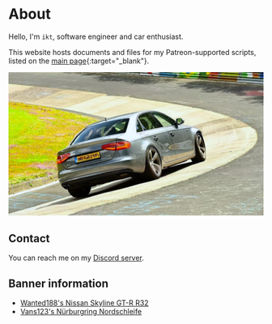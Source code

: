 # About

Hello, I'm `ikt`, software engineer and car enthusiast.

This website hosts documents and files for my Patreon-supported scripts,
listed on the [main page](./){:target="_blank"}.

![Me](resources/about0.jpg)

## Contact

You can reach me on my [Discord server](https://discord.gg/VrrAEV4j4b).

## Banner information

* [Wanted188's Nissan Skyline GT-R R32](https://wanted188s-showroom.tebex.io/package/5371912)
* [Vans123's Nürburgring Nordschleife](https://www.gta5-mods.com/maps/nurburgring-nordschleife-circuit-hq)
